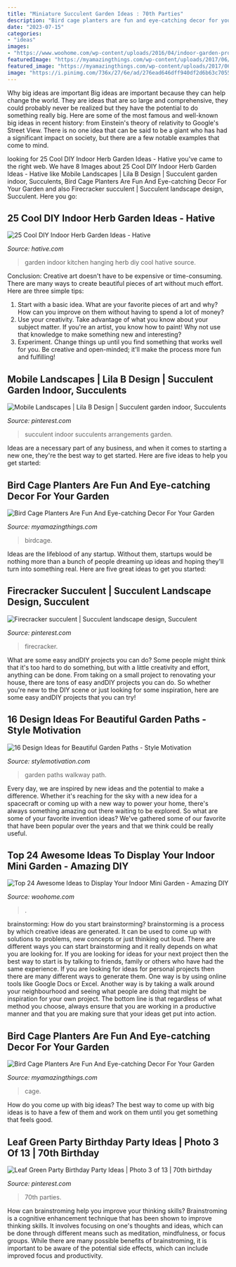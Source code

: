 ```yaml
---
title: "Miniature Succulent Garden Ideas : 70th Parties"
description: "Bird cage planters are fun and eye-catching decor for your garden"
date: "2023-07-15"
categories:
- "ideas"
images:
- "https://www.woohome.com/wp-content/uploads/2016/04/indoor-garden-projects-7.jpg"
featuredImage: "https://myamazingthings.com/wp-content/uploads/2017/06/bird-cage-garden-ideas-2.jpg"
featured_image: "https://myamazingthings.com/wp-content/uploads/2017/06/bird-cage-garden-ideas-11.jpg"
image: "https://i.pinimg.com/736x/27/6e/ad/276ead646dff940df2d6b63c70559f14--indoor-succulents-succulent-arrangements.jpg"
---
```



Why big ideas are important
Big ideas are important because they can help change the world. They are ideas that are so large and comprehensive, they could probably never be realized but they have the potential to do something really big. Here are some of the most famous and well-known big ideas in recent history: from Einstein's theory of relativity to Google's Street View. There is no one idea that can be said to be a giant who has had a significant impact on society, but there are a few notable examples that come to mind.

	

		
looking for 25 Cool DIY Indoor Herb Garden Ideas - Hative you've came to the right web. We have 8 Images about 25 Cool DIY Indoor Herb Garden Ideas - Hative like Mobile Landscapes | Lila B Design | Succulent garden indoor, Succulents, Bird Cage Planters Are Fun And Eye-catching Decor For Your Garden and also Firecracker succulent | Succulent landscape design, Succulent. Here you go:
		
    
## 25 Cool DIY Indoor Herb Garden Ideas - Hative

<img loading=lazy src="https://hative.com/wp-content/uploads/2014/11/indoor-garden/2-hanging-kitchen-garden.jpg" onerror="this.onerror=null;this.src='https://tse2.mm.bing.net/th?id=OIP.jrCYtoPuTKVTvYAgLoIyuQHaKF&amp;pid=15.1';" alt="25 Cool DIY Indoor Herb Garden Ideas - Hative">

_Source: hative.com_

>garden indoor kitchen hanging herb diy cool hative source. 

	

Conclusion:
Creative art doesn't have to be expensive or time-consuming. There are many ways to create beautiful pieces of art without much effort. Here are three simple tips: 
1) Start with a basic idea. What are your favorite pieces of art and why? How can you improve on them without having to spend a lot of money? 
2) Use your creativity. Take advantage of what you know about your subject matter. If you're an artist, you know how to paint! Why not use that knowledge to make something new and interesting? 
3) Experiment. Change things up until you find something that works well for you. Be creative and open-minded; it'll make the process more fun and fulfilling!

    
## Mobile Landscapes | Lila B Design | Succulent Garden Indoor, Succulents

<img loading=lazy src="https://i.pinimg.com/736x/27/6e/ad/276ead646dff940df2d6b63c70559f14--indoor-succulents-succulent-arrangements.jpg" onerror="this.onerror=null;this.src='https://tse2.mm.bing.net/th?id=OIP.aGEI5JQ8ssGUl380i886OgHaJ3&amp;pid=15.1';" alt="Mobile Landscapes | Lila B Design | Succulent garden indoor, Succulents">

_Source: pinterest.com_

>succulent indoor succulents arrangements garden. 

	

Ideas are a necessary part of any business, and when it comes to starting a new one, they're the best way to get started. Here are five ideas to help you get started: 

    
## Bird Cage Planters Are Fun And Eye-catching Decor For Your Garden

<img loading=lazy src="https://myamazingthings.com/wp-content/uploads/2017/06/bird-cage-garden-ideas-11.jpg" onerror="this.onerror=null;this.src='https://tse4.mm.bing.net/th?id=OIP.MkibNDDhH9gPgC1ixvpzagAAAA&amp;pid=15.1';" alt="Bird Cage Planters Are Fun And Eye-catching Decor For Your Garden">

_Source: myamazingthings.com_

>birdcage. 

	

Ideas are the lifeblood of any startup. Without them, startups would be nothing more than a bunch of people dreaming up ideas and hoping they'll turn into something real. Here are five great ideas to get you started: 

    
## Firecracker Succulent | Succulent Landscape Design, Succulent

<img loading=lazy src="https://i.pinimg.com/736x/cd/d4/3d/cdd43d062be3eef31729e932d8408e03.jpg" onerror="this.onerror=null;this.src='https://tse3.mm.bing.net/th?id=OIP.bgqKl0fsfWTG2-uTdRr-qQHaJ4&amp;pid=15.1';" alt="Firecracker succulent | Succulent landscape design, Succulent">

_Source: pinterest.com_

>firecracker. 

	

What are some easy andDIY projects you can do?
Some people might think that it's too hard to do something, but with a little creativity and effort, anything can be done. From taking on a small project to renovating your house, there are tons of easy andDIY projects you can do. So whether you're new to the DIY scene or just looking for some inspiration, here are some easy andDIY projects that you can try!

    
## 16 Design Ideas For Beautiful Garden Paths - Style Motivation

<img loading=lazy src="https://cdn.homebnc.com/homeimg/2017/03/24-garden-path-walkway-ideas-homebnc.jpg" onerror="this.onerror=null;this.src='https://tse3.mm.bing.net/th?id=OIP.91uVXlSKqIW54ifF-SVzAgHaKc&amp;pid=15.1';" alt="16 Design Ideas for Beautiful Garden Paths - Style Motivation">

_Source: stylemotivation.com_

>garden paths walkway path. 

	

Every day, we are inspired by new ideas and the potential to make a difference. Whether it's reaching for the sky with a new idea for a spacecraft or coming up with a new way to power your home, there's always something amazing out there waiting to be explored. So what are some of your favorite invention ideas? We've gathered some of our favorite that have been popular over the years and that we think could be really useful.

    
## Top 24 Awesome Ideas To Display Your Indoor Mini Garden - Amazing DIY

<img loading=lazy src="https://www.woohome.com/wp-content/uploads/2016/04/indoor-garden-projects-7.jpg" onerror="this.onerror=null;this.src='https://tse2.mm.bing.net/th?id=OIP.Jg8ZkFUgalnN1LSGhJEcLQHaPZ&amp;pid=15.1';" alt="Top 24 Awesome Ideas to Display Your Indoor Mini Garden - Amazing DIY">

_Source: woohome.com_

>. 

	

brainstorming: How do you start brainstorming?
brainstorming is a process by which creative ideas are generated. It can be used to come up with solutions to problems, new concepts or just thinking out loud. There are different ways you can start brainstorming and it really depends on what you are looking for. If you are looking for ideas for your next project then the best way to start is by talking to friends, family or others who have had the same experience. If you are looking for ideas for personal projects then there are many different ways to generate them. One way is by using online tools like Google Docs or Excel. Another way is by taking a walk around your neighbourhood and seeing what people are doing that might be inspiration for your own project. The bottom line is that regardless of what method you choose, always ensure that you are working in a productive manner and that you are making sure that your ideas get put into action.

    
## Bird Cage Planters Are Fun And Eye-catching Decor For Your Garden

<img loading=lazy src="https://myamazingthings.com/wp-content/uploads/2017/06/bird-cage-garden-ideas-2.jpg" onerror="this.onerror=null;this.src='https://tse4.mm.bing.net/th?id=OIP.WL29Kn_axDVajnJS9MEargHaLH&amp;pid=15.1';" alt="Bird Cage Planters Are Fun And Eye-catching Decor For Your Garden">

_Source: myamazingthings.com_

>cage. 

	

How do you come up with big ideas?
The best way to come up with big ideas is to have a few of them and work on them until you get something that feels good.

    
## Leaf Green Party Birthday Party Ideas | Photo 3 Of 13 | 70th Birthday

<img loading=lazy src="https://i.pinimg.com/736x/76/6f/31/766f319b8120b943cdc4a6e9292dee79.jpg" onerror="this.onerror=null;this.src='https://tse1.mm.bing.net/th?id=OIP.k7DQxyJmSQhzpEmYvT4h2QHaJ3&amp;pid=15.1';" alt="Leaf Green Party Birthday Party Ideas | Photo 3 of 13 | 70th birthday">

_Source: pinterest.com_

>70th parties. 

	

How can brainstroming help you improve your thinking skills?
Brainstroming is a cognitive enhancement technique that has been shown to improve thinking skills. It involves focusing on one's thoughts and ideas, which can be done through different means such as meditation, mindfulness, or focus groups. While there are many possible benefits of brainstroming, it is important to be aware of the potential side effects, which can include improved focus and productivity.

